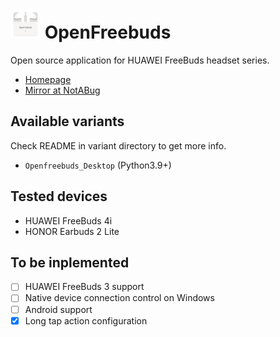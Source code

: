 # ![logo](docs/logo.png) OpenFreebuds

Open source application for HUAWEI FreeBuds headset series.

- [Homepage](https://melianmiko.ru/openfreebuds/)
- [Mirror at NotABug](https://notabug.org/melianmiko/OpenFreebuds)

## Available variants
Check README in variant directory to get more info.

- `Openfreebuds_Desktop` (Python3.9+)

## Tested devices
 - HUAWEI FreeBuds 4i
 - HONOR Earbuds 2 Lite

## To be inplemented
- [ ] HUAWEI FreeBuds 3 support
- [ ] Native device connection control on Windows
- [ ] Android support
- [X] Long tap action configuration
